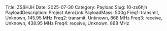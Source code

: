Title: ZS6HJH
Date: 2025-07-30
Category: Payload
Slug: 10-zs6hjh
PayloadDescription: Project AeroLink
PayloadMass: 500g
Freq1: transmit, Unknown, 145.95 MHz
Freq2: transmit, Unknown, 868 MHz
Freq3: receive, Unknown, 438.95 MHz
Freq4: receive, Unknown, 868 MHz